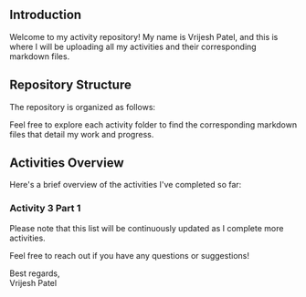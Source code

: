 

## Introduction
Welcome to my activity repository! My name is Vrijesh Patel, and this is where I will be uploading all my activities and their corresponding markdown files.

## Repository Structure
The repository is organized as follows:



Feel free to explore each activity folder to find the corresponding markdown files that detail my work and progress.

## Activities Overview
Here's a brief overview of the activities I've completed so far:


### Activity 3 Part 1


Please note that this list will be continuously updated as I complete more activities.

Feel free to reach out if you have any questions or suggestions!

Best regards,  
Vrijesh Patel
